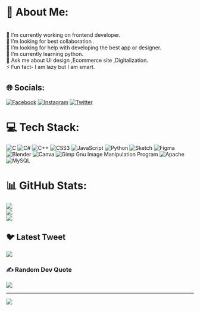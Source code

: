  # 💫 About Me:
<br>🔭 I’m currently working on  frontend developer.<br>👯 I’m looking for  best collaboration .<br>🤝 I’m looking for help with developing the best  app or designer.  <br>🌱 I’m currently learning python.<br>💬 Ask me about  UI design ,Ecommerce site ,Digitalization.<br>⚡ Fun fact- I am lazy but I am smart.


## 🌐 Socials:
[![Facebook](https://img.shields.io/badge/Facebook-%231877F2.svg?logo=Facebook&logoColor=white)](https://facebook.com/https://www.facebook.com/mallaz80) [![Instagram](https://img.shields.io/badge/Instagram-%23E4405F.svg?logo=Instagram&logoColor=white)](https://instagram.com/https://instagram.com/mallaz.80/) [![Twitter](https://img.shields.io/badge/Twitter-%231DA1F2.svg?logo=Twitter&logoColor=white)](https://twitter.com/https://twitter.com/SaGaRMa54323602) 

# 💻 Tech Stack:
![C](https://img.shields.io/badge/c-%2300599C.svg?style=for-the-badge&logo=c&logoColor=white) ![C#](https://img.shields.io/badge/c%23-%23239120.svg?style=for-the-badge&logo=c-sharp&logoColor=white) ![C++](https://img.shields.io/badge/c++-%2300599C.svg?style=for-the-badge&logo=c%2B%2B&logoColor=white) ![CSS3](https://img.shields.io/badge/css3-%231572B6.svg?style=for-the-badge&logo=css3&logoColor=white) ![JavaScript](https://img.shields.io/badge/javascript-%23323330.svg?style=for-the-badge&logo=javascript&logoColor=%23F7DF1E) ![Python](https://img.shields.io/badge/python-3670A0?style=for-the-badge&logo=python&logoColor=ffdd54) ![Sketch](https://img.shields.io/badge/Sketch-FFB387?style=for-the-badge&logo=sketch&logoColor=black) 	![Figma](https://img.shields.io/badge/figma-%23F24E1E.svg?style=for-the-badge&logo=figma&logoColor=white) ![Blender](https://img.shields.io/badge/blender-%23F5792A.svg?style=for-the-badge&logo=blender&logoColor=white) ![Canva](https://img.shields.io/badge/Canva-%2300C4CC.svg?style=for-the-badge&logo=Canva&logoColor=white) ![Gimp Gnu Image Manipulation Program](https://img.shields.io/badge/Gimp-657D8B?style=for-the-badge&logo=gimp&logoColor=FFFFFF) ![Apache](https://img.shields.io/badge/apache-%23D42029.svg?style=for-the-badge&logo=apache&logoColor=white) ![MySQL](https://img.shields.io/badge/mysql-%2300f.svg?style=for-the-badge&logo=mysql&logoColor=white)
# 📊 GitHub Stats:
![](https://github-readme-stats.vercel.app/api?username=mallasagar321&theme=merko&hide_border=true&include_all_commits=true&count_private=true)<br/>
![](https://github-readme-streak-stats.herokuapp.com/?user=mallasagar321&theme=merko&hide_border=true)<br/>
![](https://github-readme-stats.vercel.app/api/top-langs/?username=mallasagar321&theme=merko&hide_border=true&include_all_commits=true&count_private=true&layout=compact)

## 🐦 Latest Tweet
[![](https://gtce.itsvg.in/api?username=https://twitter.com/SaGaRMa54323602)](https://github.com/VishwaGauravIn/github-twitter-card-embed)

### ✍️ Random Dev Quote
![](https://quotes-github-readme.vercel.app/api?type=horizontal&theme=gruvbox)

---
[![](https://visitcount.itsvg.in/api?id=mallasagar321&icon=5&color=3)](https://visitcount.itsvg.in)

<!-- Proudly created with GPRM ( https://gprm.itsvg.in ) -->
